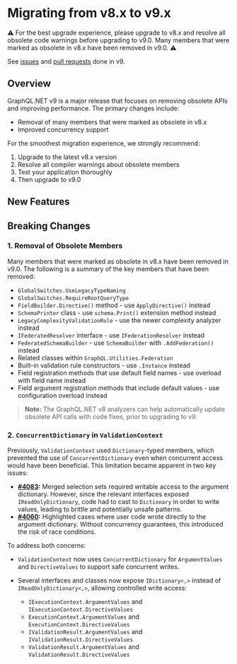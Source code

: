 # Migrating from v8.x to v9.x

:warning: For the best upgrade experience, please upgrade to v8.x and resolve all obsolete code warnings
before upgrading to v9.0. Many members that were marked as obsolete in v8.x have been removed in v9.0. :warning:

See [issues](https://github.com/graphql-dotnet/graphql-dotnet/issues?q=milestone%3A9.0.0+is%3Aissue+is%3Aclosed) and
[pull requests](https://github.com/graphql-dotnet/graphql-dotnet/pulls?q=is%3Apr+milestone%3A9.0.0+is%3Aclosed) done in v9.

## Overview

GraphQL.NET v9 is a major release that focuses on removing obsolete APIs and improving performance. The primary changes include:

- Removal of many members that were marked as obsolete in v8.x
- Improved concurrency support

For the smoothest migration experience, we strongly recommend:

1. Upgrade to the latest v8.x version
2. Resolve all compiler warnings about obsolete members
3. Test your application thoroughly
4. Then upgrade to v9.0

## New Features

## Breaking Changes

### 1. Removal of Obsolete Members

Many members that were marked as obsolete in v8.x have been removed in v9.0. The following is a summary of the key members that have been removed:

- `GlobalSwitches.UseLegacyTypeNaming`
- `GlobalSwitches.RequireRootQueryType`
- `FieldBuilder.Directive()` method - use `ApplyDirective()` instead
- `SchemaPrinter` class - use `schema.Print()` extension method instead
- `LegacyComplexityValidationRule` - use the newer complexity analyzer instead
- `IFederatedResolver` interface - use `IFederationResolver` instead
- `FederatedSchemaBuilder` - use `SchemaBuilder` with `.AddFederation()` instead
- Related classes within `GraphQL.Utilities.Federation`
- Built-in validation rule constructors - use `.Instance` instead
- Field registration methods that use default field names - use overload with field name instead
- Field argument registration methods that include default values - use configuration overload instead

> **Note:** The GraphQL.NET v8 analyzers can help automatically update obsolete API calls with code fixes, prior to upgrading to v9.

### 2. `ConcurrentDictionary` in `ValidationContext`

Previously, `ValidationContext` used `Dictionary`-typed members, which prevented the use of `ConcurrentDictionary` even when concurrent access would have been beneficial. This limitation became apparent in two key issues:

- **[#4083](https://github.com/graphql-dotnet/graphql-dotnet/issues/4083):** Merged selection sets required writable access to the argument dictionary. However, since the relevant interfaces exposed `IReadOnlyDictionary`, code had to cast to `Dictionary` in order to write values, leading to brittle and potentially unsafe patterns.
- **[#4060](https://github.com/graphql-dotnet/graphql-dotnet/issues/4060):** Highlighted cases where user code wrote directly to the argument dictionary. Without concurrency guarantees, this introduced the risk of race conditions.

To address both concerns:

- `ValidationContext` now uses `ConcurrentDictionary` for `ArgumentValues` and `DirectiveValues` to support safe concurrent writes.
- Several interfaces and classes now expose `IDictionary<,>` instead of `IReadOnlyDictionary<,>`, allowing controlled write access:

  - `IExecutionContext.ArgumentValues` and `IExecutionContext.DirectiveValues`
  - `ExecutionContext.ArgumentValues` and `ExecutionContext.DirectiveValues`
  - `IValidationResult.ArgumentValues` and `IValidationResult.DirectiveValues`
  - `ValidationResult.ArgumentValues` and `ValidationResult.DirectiveValues`
